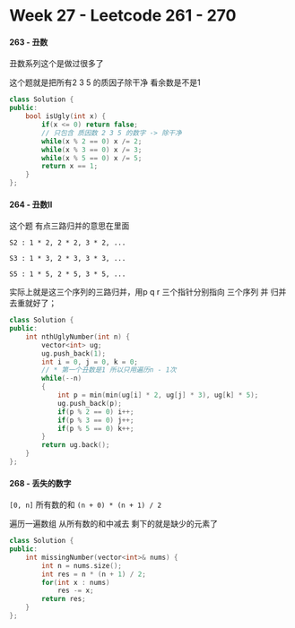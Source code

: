 <!--
 * @Description: 
 * @Versions: 
 * @Author: Vernon Cui
 * @Github: https://github.com/vernon97
 * @Date: 2021-01-18 20:43:56
 * @LastEditors: Vernon Cui
 * @LastEditTime: 2021-01-18 21:27:20
 * @FilePath: /.leetcode/Users/vernon/Leetcode-notes/week27.md
-->
# Week 27 - Leetcode 261 - 270

#### 263 - 丑数

丑数系列这个是做过很多了 

这个题就是把所有2 3 5 的质因子除干净 看余数是不是1

```cpp
class Solution {
public:
    bool isUgly(int x) {
        if(x <= 0) return false;
        // 只包含 质因数 2 3 5 的数字 -> 除干净
        while(x % 2 == 0) x /= 2;
        while(x % 3 == 0) x /= 3;
        while(x % 5 == 0) x /= 5;
        return x == 1;
    }
};
```

#### 264 - 丑数II

这个题 有点三路归并的意思在里面 

`S2 : 1 * 2, 2 * 2, 3 * 2, ...`

`S3 : 1 * 3, 2 * 3, 3 * 3, ...`

`S5 : 1 * 5, 2 * 5, 3 * 5, ...`

实际上就是这三个序列的三路归并，用p q r 三个指针分别指向 三个序列 并 归并 去重就好了；

```cpp
class Solution {
public:
    int nthUglyNumber(int n) {
        vector<int> ug;
        ug.push_back(1);
        int i = 0, j = 0, k = 0;
        // * 第一个丑数是1 所以只用遍历n - 1次 
        while(--n)
        {
            int p = min(min(ug[i] * 2, ug[j] * 3), ug[k] * 5);
            ug.push_back(p);
            if(p % 2 == 0) i++;
            if(p % 3 == 0) j++;
            if(p % 5 == 0) k++;
        }
        return ug.back();
    }
};
```

#### 268 - 丢失的数字

`[0, n]` 所有数的和 `(n + 0) * (n + 1) / 2` 

遍历一遍数组 从所有数的和中减去 剩下的就是缺少的元素了

```cpp
class Solution {
public:
    int missingNumber(vector<int>& nums) {
        int n = nums.size();
        int res = n * (n + 1) / 2;
        for(int x : nums)
            res -= x;
        return res;
    }
};
```